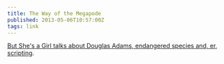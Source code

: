 ```yaml
---
title: The Way of the Megapode
published: 2013-05-06T10:57:00Z
tags: link
---
```


[But She's a Girl talks about Douglas Adams, endangered species and, er, scripting][post].

[post]: http://www.rousette.org.uk/blog/archives/the-way-of-the-megapode/

